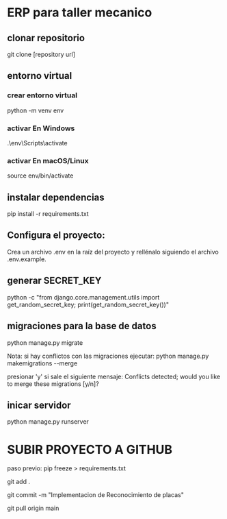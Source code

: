 # ERP para taller mecanico
## clonar repositorio
git clone [repository url]

## entorno virtual

### crear entorno virtual
python -m venv env
### activar En Windows
.\env\Scripts\activate
### activar En macOS/Linux
source env/bin/activate

## instalar dependencias
pip install -r requirements.txt

## Configura el proyecto:
Crea un archivo .env en la raíz del proyecto y rellénalo siguiendo el archivo .env.example.

## generar SECRET_KEY
python -c "from django.core.management.utils import get_random_secret_key; print(get_random_secret_key())"

## migraciones para la base de datos
python manage.py migrate

Nota: si hay conflictos con las migraciones ejecutar: 
python manage.py makemigrations --merge

presionar 'y' si sale el siguiente mensaje:
Conflicts detected; would you like to merge these migrations [y/n]?

## inicar servidor
python manage.py runserver


# SUBIR PROYECTO A GITHUB

paso previo: pip freeze > requirements.txt

git add .

git commit -m "Implementacion de Reconocimiento de placas"

git pull origin main



